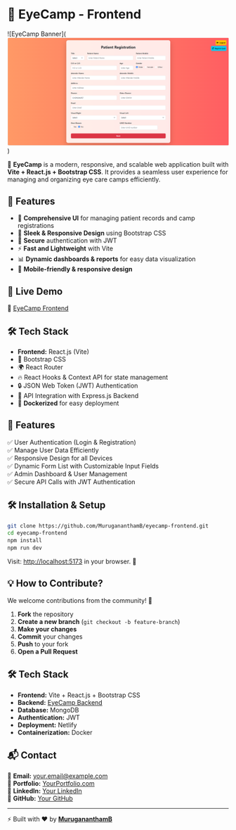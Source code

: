 # 👀 EyeCamp - Frontend

![EyeCamp Banner](![alt text](image.png))

🚀 **EyeCamp** is a modern, responsive, and scalable web application built with **Vite + React.js + Bootstrap CSS**. It provides a seamless user experience for managing and organizing eye care camps efficiently.

## 🌟 Features
- 🏥 **Comprehensive UI** for managing patient records and camp registrations
- 🎨 **Sleek & Responsive Design** using Bootstrap CSS
- 🔐 **Secure** authentication with JWT
- ⚡ **Fast and Lightweight** with Vite
- 📊 **Dynamic dashboards & reports** for easy data visualization
- 📱 **Mobile-friendly & responsive design**

## 🚀 Live Demo
🔗 [EyeCamp Frontend](https://eyecamp-aph.netlify.app/) 

## 🛠️ Tech Stack
- **Frontend:** React.js (Vite)
- 🎨 Bootstrap CSS
- 🌍 React Router
- 🔥 React Hooks & Context API for state management
- 🔒 JSON Web Token (JWT) Authentication
- 📡 API Integration with Express.js Backend
- 🐳 **Dockerized** for easy deployment

## 📌 Features
✅ User Authentication (Login & Registration)  
✅ Manage User Data Efficiently  
✅ Responsive Design for all Devices  
✅ Dynamic Form List with Customizable Input Fields  
✅ Admin Dashboard & User Management  
✅ Secure API Calls with JWT Authentication  

## 🛠️ Installation & Setup

```sh
git clone https://github.com/MurugananthamB/eyecamp-frontend.git
cd eyecamp-frontend
npm install
npm run dev
```

Visit: [http://localhost:5173](http://localhost:5173) in your browser. 🎯

## 💡 How to Contribute?
We welcome contributions from the community! 🚀

1. **Fork** the repository
2. **Create a new branch** (`git checkout -b feature-branch`)
3. **Make your changes**
4. **Commit** your changes
5. **Push** to your fork
6. **Open a Pull Request**

## 🛠 Tech Stack
- **Frontend:** Vite + React.js + Bootstrap CSS
- **Backend:** [EyeCamp Backend](https://eyecamp-backend.onrender.com/)
- **Database:** MongoDB
- **Authentication:** JWT
- **Deployment:** Netlify
- **Containerization:** Docker

## 📬 Contact
📧 **Email:** your.email@example.com  
🔗 **Portfolio:** [YourPortfolio.com](https://mrcreatorportfolio.netlify.app/)  
🔗 **LinkedIn:** [Your LinkedIn](https://www.linkedin.com/in/murugananthamb/)  
📌 **GitHub:** [Your GitHub](https://github.com/MurugananthamB)  

---

⚡ Built with ❤️ by **[MurugananthamB](https://github.com/MurugananthamB)**
